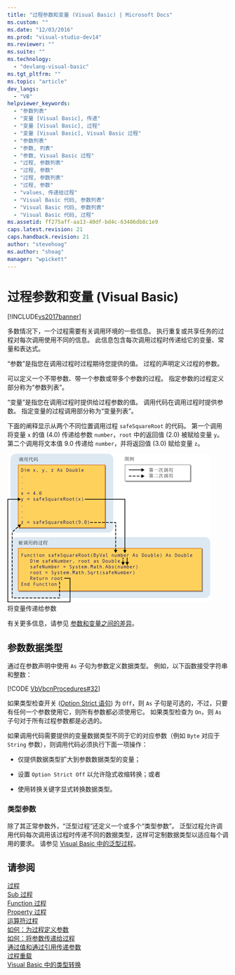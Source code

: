 ```yaml
---
title: "过程参数和变量 (Visual Basic) | Microsoft Docs"
ms.custom: ""
ms.date: "12/03/2016"
ms.prod: "visual-studio-dev14"
ms.reviewer: ""
ms.suite: ""
ms.technology: 
  - "devlang-visual-basic"
ms.tgt_pltfrm: ""
ms.topic: "article"
dev_langs: 
  - "VB"
helpviewer_keywords: 
  - "参数列表"
  - "变量 [Visual Basic], 传递"
  - "变量 [Visual Basic], 过程"
  - "变量 [Visual Basic], Visual Basic 过程"
  - "参数列表"
  - "参数, 列表"
  - "参数, Visual Basic 过程"
  - "过程, 参数列表"
  - "过程, 参数"
  - "过程, 参数列表"
  - "过程, 参数"
  - "values, 传递给过程"
  - "Visual Basic 代码, 参数列表"
  - "Visual Basic 代码, 参数列表"
  - "Visual Basic 代码, 过程"
ms.assetid: ff275aff-aa13-40df-bd4c-63486db8c1e9
caps.latest.revision: 21
caps.handback.revision: 21
author: "stevehoag"
ms.author: "shoag"
manager: "wpickett"
---
```

# 过程参数和变量 (Visual Basic)
[!INCLUDE[vs2017banner](../../../../csharp/includes/vs2017banner.md)]

多数情况下，一个过程需要有关调用环境的一些信息。  执行重复或共享任务的过程对每次调用使用不同的信息。  此信息包含每次调用过程时传递给它的变量、常量和表达式。  
  
 “参数”是指您在调用过程时过程期待您提供的值。  过程的声明定义过程的参数。  
  
 可以定义一个不带参数、带一个参数或带多个参数的过程。  指定参数的过程定义部分称为“参数列表”。  
  
 “变量”是指您在调用过程时提供给过程参数的值。  调用代码在调用过程时提供参数。  指定变量的过程调用部分称为“变量列表”。  
  
 下面的阐释显示从两个不同位置调用过程 `safeSquareRoot` 的代码。  第一个调用将变量 `x` 的值 \(4.0\) 传递给参数 `number`，`root` 中的返回值 \(2.0\) 被赋给变量 `y`。  第二个调用将文本值 9.0 传递给 `number`，并将返回值 \(3.0\) 赋给变量 `z`。  
  
 ![将实参传递给形参的示意图](../../../../visual-basic/programming-guide/language-features/procedures/media/parametersargue.gif "ParametersArgue")  
将变量传递给参数  
  
 有关更多信息，请参见 [参数和变量之间的差异](../../../../visual-basic/programming-guide/language-features/procedures/differences-between-parameters-and-arguments.md)。  
  
## 参数数据类型  
 通过在参数声明中使用 `As` 子句为参数定义数据类型。  例如，以下函数接受字符串和整数：  
  
 [!CODE [VbVbcnProcedures#32](../CodeSnippet/VS_Snippets_VBCSharp/VbVbcnProcedures#32)]  
  
 如果类型检查开关 \([Option Strict 语句](../../../../visual-basic/language-reference/statements/option-strict-statement.md)\) 为 `Off`，则 `As` 子句是可选的，不过，只要有任何一个参数使用它，则所有参数都必须使用它。  如果类型检查为 `On`，则 `As` 子句对于所有过程参数都是必选的。  
  
 如果调用代码需要提供的变量数据类型不同于它的对应参数（例如 `Byte` 对应于 `String` 参数），则调用代码必须执行下面一项操作：  
  
-   仅提供数据类型扩大到参数数据类型的变量；  
  
-   设置 `Option Strict Off` 以允许隐式收缩转换；或者  
  
-   使用转换关键字显式转换数据类型。  
  
### 类型参数  
 除了其正常参数外，“泛型过程”还定义一个或多个“类型参数”。  泛型过程允许调用代码每次调用该过程时传递不同的数据类型，这样可定制数据类型以适应每个调用的要求。  请参见 [Visual Basic 中的泛型过程](../../../../visual-basic/programming-guide/language-features/data-types/generic-procedures.md)。  
  
## 请参阅  
 [过程](../../../../visual-basic/programming-guide/language-features/procedures/index.md)   
 [Sub 过程](../../../../visual-basic/programming-guide/language-features/procedures/sub-procedures.md)   
 [Function 过程](../../../../visual-basic/programming-guide/language-features/procedures/function-procedures.md)   
 [Property 过程](../../../../visual-basic/programming-guide/language-features/procedures/property-procedures.md)   
 [运算符过程](../../../../visual-basic/programming-guide/language-features/procedures/operator-procedures.md)   
 [如何：为过程定义参数](../../../../visual-basic/programming-guide/language-features/procedures/how-to-define-a-parameter-for-a-procedure.md)   
 [如何：将参数传递给过程](../Topic/How%20to:%20Pass%20Arguments%20to%20a%20Procedure%20\(Visual%20Basic\).md)   
 [通过值和通过引用传递参数](../../../../visual-basic/programming-guide/language-features/procedures/passing-arguments-by-value-and-by-reference.md)   
 [过程重载](../../../../visual-basic/programming-guide/language-features/procedures/procedure-overloading.md)   
 [Visual Basic 中的类型转换](../../../../visual-basic/programming-guide/language-features/data-types/type-conversions.md)
